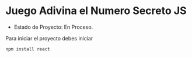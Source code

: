 <h1>Juego Adivina el Numero Secreto JS</h1>

- Estado de Proyecto: En Proceso.

Para iniciar el proyecto debes iniciar

````npm install react````
